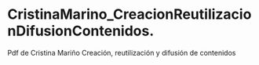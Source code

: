 # CristinaMarino_CreacionReutilizacionDifusionContenidos.
Pdf de Cristina Mariño Creación, reutilización y difusión de contenidos
